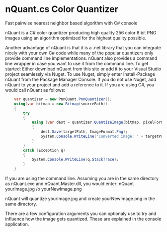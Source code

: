 # nQuant.cs Color Quantizer
Fast pairwise nearest neighbor based algorithm with C# console

nQuant is a C# color quantizer producing high quality 256 color 8 bit PNG images using an algorithm optimized for the highest quality possible.

Another advantage of nQuant is that it is a .net library that you can integrate nicely with your own C# code while many of the popular quantizers only provide command line implementations. nQuant also provides a command line wrapper in case you want to use it from the command line. To get started:
Either download nQuant from this site or add it to your Visual Studio project seamlessly via Nuget. To use Nuget, simply enter Install-Package nQuant from the Package Manager Console.
If you do not use Nuget, add nQuant to your project and add a reference to it.
If you are using C#, you would call nQuant as follows:

```cs
    var quantizer = new PnnQuant.PnnQuantizer();
    using(var bitmap = new Bitmap(sourcePath))
    {
        try
        {                    
            using (var dest = quantizer.QuantizeImage(bitmap, pixelFormat, maxColors, -1))
            {
                dest.Save(targetPath, ImageFormat.Png);
                System.Console.WriteLine("Converted image: " + targetPath);
            }
        }
        catch (Exception q)
        {
            System.Console.WriteLine(q.StackTrace);
        }
    }
```

If you are using the command line. Assuming you are in the same directory as nQuant.exe and nQuant.Master.dll, you would enter:
nQuant yourImage.jpg /o yourNewImage.png

nQuant will quantize yourImage.jpg and create yourNewImage.png in the same directory.

There are a few configuration arguments you can optionaly use to try and influence how the image gets quantized. These are explained in the console application.
